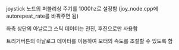 joystick 노드의 퍼블리싱 주기를 1000hz로 설정함 (joy_node.cpp에 autorepeat_rate를 바꿔주면 됨)

좌측 상단의 아날로그 스틱 데이터는 전진, 후진으로만 사용함

트리거버튼의 아날로그 데이터를 이용하여 모터의 속도를 조절할 수 있도록 함
